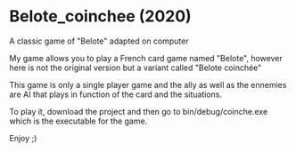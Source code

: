 # Belote_coinchee (2020)
A classic game of "Belote" adapted on computer

My game allows you to play a French card game named "Belote", however here is not the original version but a variant called "Belote coinchée"

This game is only a single player game and the ally as well as the ennemies are AI that plays in function of the card and the situations.

To play it, download the project and then go to bin/debug/coinche.exe which is the executable for the game.

Enjoy ;)
